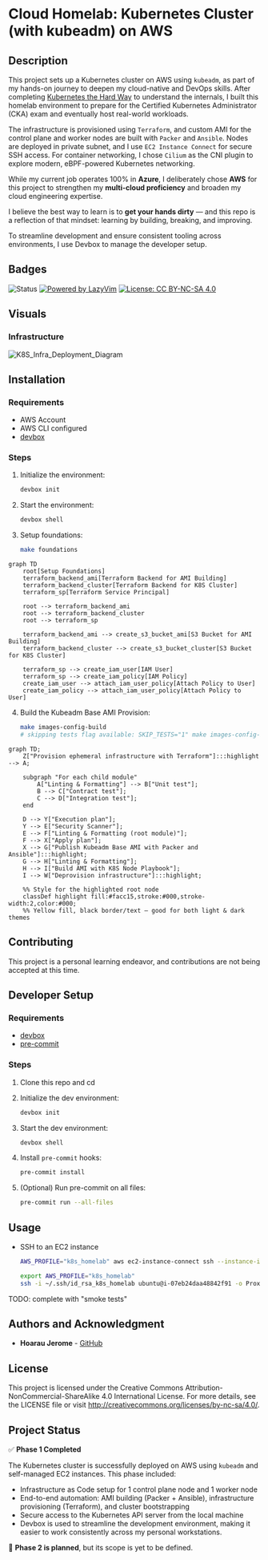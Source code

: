 # Cloud Homelab: Kubernetes Cluster (with kubeadm) on AWS 

## Description

This project sets up a Kubernetes cluster on AWS using `kubeadm`, as part of my hands-on journey to deepen my cloud-native and DevOps skills. After completing [Kubernetes the Hard Way](https://github.com/hoaraujerome/kubernetes-the-hard-way-on-aws) to understand the internals, I built this homelab environment to prepare for the Certified Kubernetes Administrator (CKA) exam and eventually host real-world workloads.

The infrastructure is provisioned using `Terraform`, and custom AMI for the control plane and worker nodes are built with `Packer` and `Ansible`. Nodes are deployed in private subnet, and I use `EC2 Instance Connect` for secure SSH access. For container networking, I chose `Cilium` as the CNI plugin to explore modern, eBPF-powered Kubernetes networking.

While my current job operates 100% in **Azure**, I deliberately chose **AWS** for this project to strengthen my **multi-cloud proficiency** and broaden my cloud engineering expertise.

I believe the best way to learn is to **get your hands dirty** — and this repo is a reflection of that mindset: learning by building, breaking, and improving.

To streamline development and ensure consistent tooling across environments, I use Devbox to manage the developer setup.

## Badges

![Status](https://img.shields.io/badge/status-Phase%201%20complete-blueviolet)
[![Powered by LazyVim](https://img.shields.io/badge/Powered_by-LazyVim-%2307a6c3?style=flat&logo=vim&logoColor=white)](https://lazyvim.org/)
[![License: CC BY-NC-SA 4.0](https://img.shields.io/badge/License-CC%20BY--NC--SA%204.0-lightgrey.svg)](http://creativecommons.org/licenses/by-nc-sa/4.0/)

## Visuals

### Infrastructure

![K8S_Infra_Deployment_Diagram](https://github.com/user-attachments/assets/af034cd3-bf3e-4ac1-901e-5176c3f7b273)

## Installation

### Requirements

- AWS Account
- AWS CLI configured
- [devbox](https://www.jetify.com/devbox)

### Steps

1. Initialize the environment:

   ```sh
   devbox init
   ```

2. Start the environment:

   ```sh
   devbox shell
   ```
      
3. Setup foundations:
   ```sh
   make foundations
   ```
   
```mermaid
graph TD
    root[Setup Foundations]
    terraform_backend_ami[Terraform Backend for AMI Building]
    terraform_backend_cluster[Terraform Backend for K8S Cluster]
    terraform_sp[Terraform Service Principal]

    root --> terraform_backend_ami
    root --> terraform_backend_cluster
    root --> terraform_sp

    terraform_backend_ami --> create_s3_bucket_ami[S3 Bucket for AMI Building]
    terraform_backend_cluster --> create_s3_bucket_cluster[S3 Bucket for K8S Cluster]

    terraform_sp --> create_iam_user[IAM User]
    terraform_sp --> create_iam_policy[IAM Policy]
    create_iam_user --> attach_iam_user_policy[Attach Policy to User]
    create_iam_policy --> attach_iam_user_policy[Attach Policy to User]
```

4. Build the Kubeadm Base AMI Provision:
   ```sh
   make images-config-build
   # skipping tests flag available: SKIP_TESTS="1" make images-config-build
   ```

```mermaid
graph TD;
    Z["Provision ephemeral infrastructure with Terraform"]:::highlight --> A;

    subgraph "For each child module"
        A["Linting & Formatting"] --> B["Unit test"];
        B --> C["Contract test"];
        C --> D["Integration test"];
    end

    D --> Y["Execution plan"];
    Y --> E["Security Scanner"];
    E --> F["Linting & Formatting (root module)"];
    F --> X["Apply plan"];
    X --> G["Publish Kubeadm Base AMI with Packer and Ansible"]:::highlight;
    G --> H["Linting & Formatting"];
    H --> I["Build AMI with K8S Node Playbook"];
    I --> W["Deprovision infrastructure"]:::highlight;

    %% Style for the highlighted root node
    classDef highlight fill:#facc15,stroke:#000,stroke-width:2,color:#000;
    %% Yellow fill, black border/text – good for both light & dark themes
```


## Contributing

This project is a personal learning endeavor, and contributions are not being accepted at this time.

## Developer Setup

### Requirements

- [devbox](https://www.jetify.com/devbox)
- [pre-commit](https://pre-commit.com/)

### Steps

1. Clone this repo and cd
2. Initialize the dev environment:

   ```sh
   devbox init
   ```

3. Start the dev environment:

   ```sh
   devbox shell
   ```

4. Install `pre-commit` hooks:

   ```sh
   pre-commit install
   ```

5. (Optional) Run pre-commit on all files:

   ```sh
   pre-commit run --all-files
   ```

## Usage

* SSH to an EC2 instance

   ```sh
   AWS_PROFILE="k8s_homelab" aws ec2-instance-connect ssh --instance-id i-07eb24daa48842f91 --os-user ubuntu --connection-type eice

   export AWS_PROFILE="k8s_homelab"
   ssh -i ~/.ssh/id_rsa_k8s_homelab ubuntu@i-07eb24daa48842f91 -o ProxyCommand='aws ec2-instance-connect open-tunnel --instance-id i-07eb24daa48842f91'
   ```

TODO: complete with "smoke tests"

## Authors and Acknowledgment

- **Hoarau Jerome** - [GitHub](https://github.com/hoaraujerome)

## License

This project is licensed under the Creative Commons Attribution-NonCommercial-ShareAlike 4.0 International License. For more details, see the LICENSE file or visit http://creativecommons.org/licenses/by-nc-sa/4.0/.

## Project Status

✅ **Phase 1 Completed**

The Kubernetes cluster is successfully deployed on AWS using `kubeadm` and self-managed EC2 instances. This phase included:

- Infrastructure as Code setup for 1 control plane node and 1 worker node
- End-to-end automation: AMI building (Packer + Ansible), infrastructure provisioning (Terraform), and cluster bootstrapping
- Secure access to the Kubernetes API server from the local machine
- Devbox is used to streamline the development environment, making it easier to work consistently across my personal workstations.

🚧 **Phase 2 is planned**, but its scope is yet to be defined.
